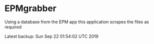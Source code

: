 # EPMgrabber
Using a database from the EPM app this application scrapes the files as required


Latest backup: Sun Sep 22 01:54:02 UTC 2019
